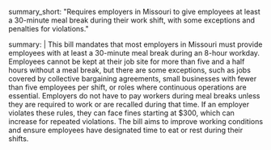 summary_short: "Requires employers in Missouri to give employees at least a 30-minute meal break during their work shift, with some exceptions and penalties for violations."

summary: |
  This bill mandates that most employers in Missouri must provide employees with at least a 30-minute meal break during an 8-hour workday. Employees cannot be kept at their job site for more than five and a half hours without a meal break, but there are some exceptions, such as jobs covered by collective bargaining agreements, small businesses with fewer than five employees per shift, or roles where continuous operations are essential. Employers do not have to pay workers during meal breaks unless they are required to work or are recalled during that time. If an employer violates these rules, they can face fines starting at $300, which can increase for repeated violations. The bill aims to improve working conditions and ensure employees have designated time to eat or rest during their shifts.
